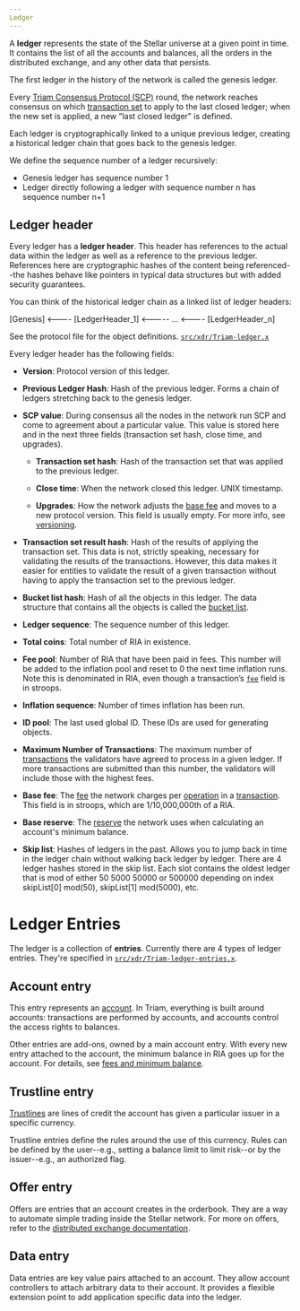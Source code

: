 ```yaml
---
Ledger
---
```


A **ledger** represents the state of the Stellar universe at a given point in time. It contains the list of all the accounts and balances, all the orders in the distributed exchange, and any other data that persists.

The first ledger in the history of the network is called the genesis ledger.

Every [Triam Consensus Protocol (SCP)](https://www.stellar.org/developers/learn/concepts/scp.html) round, the network reaches consensus on which [transaction set](./transactions.md#transaction-set) to apply to the last closed ledger; when the new set is applied, a new "last closed ledger" is defined.

Each ledger is cryptographically linked to a unique previous ledger, creating a historical ledger chain that goes back to the genesis ledger.

We define the sequence number of a ledger recursively:
* Genesis ledger has sequence number 1
* Ledger directly following a ledger with sequence number n has sequence number n+1

## Ledger header
Every ledger has a **ledger header**. This header has references to the actual data within the ledger as well as a reference to the previous ledger. References here are cryptographic hashes of the content being referenced--the hashes behave like pointers in typical data structures but with added security guarantees.

You can think of the historical ledger chain as a linked list of ledger headers:

[Genesis] <---- [LedgerHeader_1] <----- ... <---- [LedgerHeader_n]

See the protocol file for the object definitions.
[`src/xdr/Triam-ledger.x`](https://github.com/stellar/stellar-core/blob/master/src/xdr/Stellar-ledger.x)

Every ledger header has the following fields:

- **Version**: Protocol version of this ledger.

- **Previous Ledger Hash**: Hash of the previous ledger. Forms a chain of ledgers stretching back to the genesis ledger.

- **SCP value**: During consensus all the nodes in the network run SCP and come to agreement about a particular value. This value is stored here and in the next three fields (transaction set hash, close time, and upgrades).

  - **Transaction set hash**: Hash of the transaction set that was applied to the previous ledger.

  - **Close time**: When the network closed this ledger. UNIX timestamp.

  - **Upgrades**: How the network adjusts the [base fee](./fees.md) and moves to a new protocol version. This field is usually empty. For more info, see [versioning](./versioning.md).

- **Transaction set result hash**: Hash of the results of applying the transaction set. This data is not, strictly speaking, necessary for validating the results of the transactions. However, this data makes it easier for entities to validate the result of a given transaction without having to apply the transaction set to the previous ledger.

- **Bucket list hash**: Hash of all the objects in this ledger. The data structure that contains all the objects is called the [bucket list](https://github.com/stellar/stellar-core/tree/master/src/bucket).

- **Ledger sequence**: The sequence number of this ledger.

- **Total coins**: Total number of RIA in existence.

- **Fee pool**: Number of RIA that have been paid in fees. This number will be added to the inflation pool and reset to 0 the next time inflation runs. Note this is denominated in RIA, even though a transaction’s [`fee`](./transactions.md#fee) field is in stroops.

- **Inflation sequence**: Number of times inflation has been run.

- **ID pool**: The last used global ID. These IDs are used for generating objects.

- **Maximum Number of Transactions**: The maximum number of [transactions](./transactions.md) the validators have agreed to process in a given ledger. If more transactions are submitted than this number, the validators will include those with the highest fees.

- **Base fee**: The [fee](./fees.md#transaction-fee) the network charges per [operation](./operations.md) in a [transaction](./transactions.md). This field is in stroops, which are 1/10,000,000th of a RIA.

- **Base reserve**: The [reserve](./fees.md#minimum-account-balance) the network uses when calculating an account's minimum balance.

- **Skip list**: Hashes of ledgers in the past. Allows you to jump back in time in the ledger chain without walking back ledger by ledger. There are 4 ledger hashes stored in the skip list. Each slot contains the oldest ledger that is mod of either 50  5000  50000 or 500000 depending on index skipList[0] mod(50), skipList[1] mod(5000), etc.



# Ledger Entries

The ledger is a collection of **entries**. Currently there are 4 types of ledger entries. They're specified in
[`src/xdr/Triam-ledger-entries.x`](https://github.com/stellar/stellar-core/blob/master/src/xdr/Stellar-ledger-entries.x).

## Account entry
This entry represents an [account](./accounts.md). In Triam, everything is built around accounts: transactions are performed by accounts, and accounts control the access rights to balances.

Other entries are add-ons, owned by a main account entry. With every new entry
attached to the account, the minimum balance in RIA goes up for the
account. For details, see [fees and minimum balance](./fees.md#minimum-account-balance).

## Trustline entry
[Trustlines](./assets.md) are lines of credit the account has given a particular issuer in a specific currency.

Trustline entries define the rules around the use of this currency. Rules can be defined by the user--e.g., setting a balance limit to limit risk--or by the issuer--e.g., an authorized flag.

## Offer entry
Offers are entries that an account creates in the orderbook. They are a way to automate simple trading inside the Stellar network. For more on offers, refer to the [distributed exchange documentation](exchange.md).

## Data entry
Data entries are key value pairs attached to an account. They allow account controllers to attach arbitrary data to their account. It provides a flexible extension point to add application specific data into the ledger.
